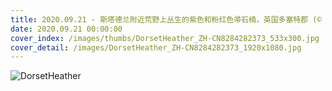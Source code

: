 ```yaml
---
title: 2020.09.21 - 斯塔德兰附近荒野上丛生的紫色和粉红色帚石楠，英国多塞特郡 (© allou/iStock/Getty Images Plus)
date: 2020.09.21 00:00:00
cover_index: /images/thumbs/DorsetHeather_ZH-CN8284282373_533x300.jpg
cover_detail: /images/DorsetHeather_ZH-CN8284282373_1920x1080.jpg
---
```


![DorsetHeather](/images/DorsetHeather_ZH-CN8284282373_1920x1080.jpg)
